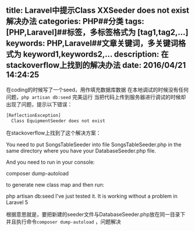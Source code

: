 title: Laravel中提示Class XXSeeder does not exist解决办法
categories: PHP##分类
tags: [PHP,Laravel]##标签，多标签格式为 [tag1,tag2,...]
keywords: PHP,Laravel##文章关键词，多关键词格式为 keyword1,keywords2,...
description: 在stackoverflow上找到的解决办法
date: 2016/04/21 14:24:25 
---
在coding的时候写了一个seed，用作填充数据库数据
在本地调试的时候没有任何问题，`php artisan db:seed` 完美运行
当把代码上传到服务器进行调试的时候却出现了问题，提示以下错误：
``` bash
[ReflectionException]                 
  Class EquipmentSeeder does not exist 
``` 

在stackoverflow上找到了这个解决方案：

You need to put SongsTableSeeder into file SongsTableSeeder.php in the same directory where you have your DatabaseSeeder.php file.

And you need to run in your console:

composer dump-autoload

to generate new class map and then run:

php artisan db:seed
I've just tested it. It is working without a problem in Laravel 5

根据意思就是，要把新建的seeder文件与DatabaseSeeder.php放在同一目录下
并且执行命令`composer dump-autoload` ，问题解决